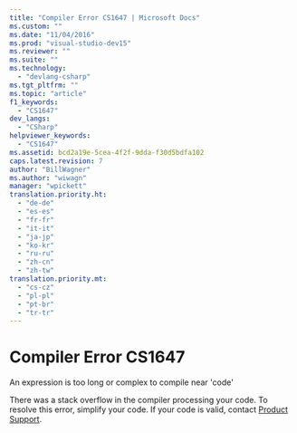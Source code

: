 ```yaml
---
title: "Compiler Error CS1647 | Microsoft Docs"
ms.custom: ""
ms.date: "11/04/2016"
ms.prod: "visual-studio-dev15"
ms.reviewer: ""
ms.suite: ""
ms.technology: 
  - "devlang-csharp"
ms.tgt_pltfrm: ""
ms.topic: "article"
f1_keywords: 
  - "CS1647"
dev_langs: 
  - "CSharp"
helpviewer_keywords: 
  - "CS1647"
ms.assetid: bcd2a19e-5cea-4f2f-9dda-f30d5bdfa102
caps.latest.revision: 7
author: "BillWagner"
ms.author: "wiwagn"
manager: "wpickett"
translation.priority.ht: 
  - "de-de"
  - "es-es"
  - "fr-fr"
  - "it-it"
  - "ja-jp"
  - "ko-kr"
  - "ru-ru"
  - "zh-cn"
  - "zh-tw"
translation.priority.mt: 
  - "cs-cz"
  - "pl-pl"
  - "pt-br"
  - "tr-tr"
---
```

# Compiler Error CS1647
An expression is too long or complex to compile near 'code'  
  
 There was a stack overflow in the compiler processing your code. To resolve this error, simplify your code. If your code is valid, contact [Product Support](http://msdn.microsoft.com/en-us/77e75b8b-817d-45bf-9c38-458930d873b4).